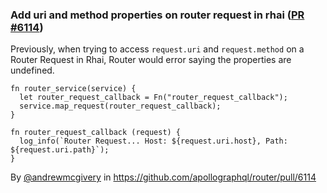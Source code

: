 ### Add uri and method properties on router request in rhai ([PR #6114](https://github.com/apollographql/router/pull/6114))

Previously, when trying to access `request.uri` and `request.method` on a Router Request in Rhai, Router would error saying the properties are undefined.

```rhai
fn router_service(service) {
  let router_request_callback = Fn("router_request_callback");
  service.map_request(router_request_callback);
}

fn router_request_callback (request) {
  log_info(`Router Request... Host: ${request.uri.host}, Path: ${request.uri.path}`);
}
```

By [@andrewmcgivery](https://github.com/andrewmcgivery) in https://github.com/apollographql/router/pull/6114
